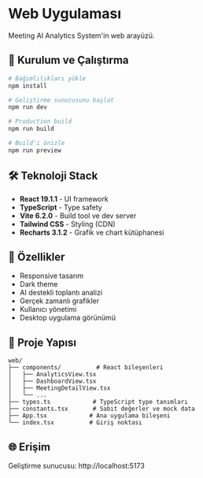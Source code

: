 # Web Uygulaması

Meeting AI Analytics System'in web arayüzü.

## 🚀 Kurulum ve Çalıştırma

```bash
# Bağımlılıkları yükle
npm install

# Geliştirme sunucusunu başlat
npm run dev

# Production build
npm run build

# Build'i önizle
npm run preview
```

## 🛠️ Teknoloji Stack

- **React 19.1.1** - UI framework
- **TypeScript** - Type safety
- **Vite 6.2.0** - Build tool ve dev server
- **Tailwind CSS** - Styling (CDN)
- **Recharts 3.1.2** - Grafik ve chart kütüphanesi

## 📱 Özellikler

- Responsive tasarım
- Dark theme
- AI destekli toplantı analizi
- Gerçek zamanlı grafikler
- Kullanıcı yönetimi
- Desktop uygulama görünümü

## 📂 Proje Yapısı

```
web/
├── components/          # React bileşenleri
│   ├── AnalyticsView.tsx
│   ├── DashboardView.tsx
│   ├── MeetingDetailView.tsx
│   └── ...
├── types.ts            # TypeScript type tanımları
├── constants.tsx       # Sabit değerler ve mock data
├── App.tsx            # Ana uygulama bileşeni
└── index.tsx          # Giriş noktası
```

## 🌐 Erişim

Geliştirme sunucusu: http://localhost:5173
